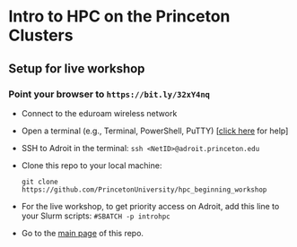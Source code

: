 # Intro to HPC on the Princeton Clusters

## Setup for live workshop

### Point your browser to `https://bit.ly/32xY4nq`

+ Connect to the eduroam wireless network

+ Open a terminal (e.g., Terminal, PowerShell, PuTTY) [<a href="https://researchcomputing.princeton.edu/education/training/hardware-and-software-requirements-picscie-workshops" target="_blank">click here</a> for help]

+ SSH to Adroit in the terminal: `ssh <NetID>@adroit.princeton.edu`

+ Clone this repo to your local machine:

   `git clone https://github.com/PrincetonUniversity/hpc_beginning_workshop`

+ For the live workshop, to get priority access on Adroit, add this line to your Slurm scripts: `#SBATCH -p introhpc`
 
+ Go to the [main page](https://github.com/PrincetonUniversity/hpc_beginning_workshop) of this repo.

